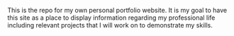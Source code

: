 This is the repo for my own personal portfolio website.  It is my goal to have this site as a place to display information regarding my professional life including relevant projects that I will work on to demonstrate my skills.